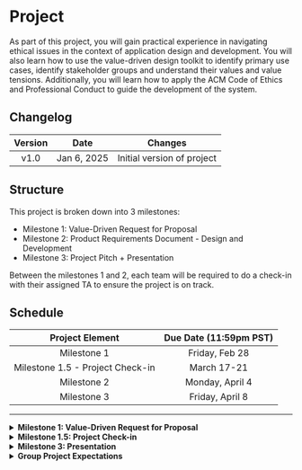 # Project

As part of this project, you will gain practical experience in navigating ethical issues in the context of application design and development. You will also learn how to use the value-driven design toolkit to identify primary use cases, identify stakeholder groups and understand their values and value tensions. Additionally, you will learn how to apply the ACM Code of Ethics and Professional Conduct to guide the development of the system. 

## Changelog

| **Version** |    **Date**    |                                 **Changes**                                 |
| :---------: | :------------: | :-------------------------------------------------------------------------: |
|    v1.0     |  Jan 6, 2025   |                         Initial version of project                          |

## Structure

This project is broken down into 3 milestones:

- Milestone 1: Value-Driven Request for Proposal
- Milestone 2: Product Requirements Document - Design and Development
- Milestone 3: Project Pitch + Presentation

Between the milestones 1 and 2, each team will be required to do a check-in with their assigned TA to ensure the project is on track.

## Schedule

|         Project Element          | Due Date (11:59pm PST) |
| :------------------------------: | :--------------------: |
|           Milestone 1            |     Friday, Feb 28     |
| Milestone 1.5 - Project Check-in |      March 17-21       |
|           Milestone 2            |    Monday, April 4     |
|           Milestone 3            |    Friday, April 8     |

---

<div class="accordion">

<details>
<summary><b>Milestone 1: Value-Driven Request for Proposal</b></summary>

## Milestone 1: Value-Driven Request for Proposal

In this project milestone (M1), you will learn about value-driven design and apply the approach to develop a request for proposal. 

## Scenario

The School of Computing Science at SFU, a department in a public university in BC, has historically used GPA as the only indicator for admissions into the department. With the disappearance of provincial exams, the School of CS is considering adopting an alternative system to rank promising candidates for acceptance. They are also considering the use of artificial intelligence. They issue an open request for proposals to local Canadian companies for an Admissions Management System.

You are the founders of <name your group of 4>, and you aim to bid to become the developer of this project. As part of the bid, you have been tasked to provide a report that will guide the product design and outline risks. This report will be used to determine the feasibility of the project and to guide the development of the system. The report will also be used to determine the ethical implications of the system and to ensure that the system is designed in a way that is consistent with the values of the department, university and the broader community.

## Frameworks and Guidelines

The CS department requires that you ground your proposal in following frameworks and guidelines:
- Foresight into AI Ethics (FAIE) - [Link](https://openroboethics.org/wp-content/uploads/2021/07/ORI-Foresight-into-Artificial-Intelligence-Ethics-Launch-V1.pdf)
  - This value-driven ethical design toolkit (Steps 1-6) should be used to identify the primary use cases, identify stakeholder groups and understand their values and value tensions. Through this process, you will synthesize your findings, along with the ethical risks (Step 8).

- ACM Code of Ethics and Professional Conduct - [Link](https://www.acm.org/code-of-ethics)
  - This code of ethics should be used to guide the development of the system. The department requires that you identify at least 4 principles from the ACM Code of Ethics that are relevant to the development of the system and explain how these principles will be upheld (1 principle per group member).

In addition to the frameworks and guidelines, the department requires that you:
- Conduct research on at least 4 other universities in the world and their admissions processes (1 per group member). 
  - This research should aim to identify the values that are important to these universities and how they are reflected in their admissions processes. Through this process, you will synthesize your findings and identify the values that are important to the broader community. Highlight any value tensions that may exist.

- Describe the algorithm design, the data that will be used and rationale for its selection.
  - The department is keen to understand the ethical implications of the algorithm and the data that will be used. As part of this process, your team will be required to select which data you will require from the prospective students and explain why you need this data. You will also be required to disclose how or what data will playa role in student ranking and selection. While disclosing this information, you will be required to highlight the weight of each data point and any formulas that will be used to calculate the student's ranking. 
- Some of the data that the department has suggested that you may require includes:
  - High school transcripts with:
    - grades on required courses
    - grades on non-required courses
  - Scholarship and award history
  - Name
  - Gender
  - Photo
  - Phone number
  - Birthdate
  - Social Insurance Number (SIN)
  - School district
  - School name
  - School address
  - Country of citizenship
  - Country of birth
  - English language proficiency
  - Self-reported ancestry
  - Disability status
  - Extracurricular activities
  - Essay question responses**

    - ** Note: *The department is also considering using an AI-detector for the essay questions. The AI-detector will be used to determine if the essay question responses are authentic and assign a score to the responses called "AI-score". As part of your proposal, you will be required to address how you will or will not use the AI-score for the algorithm design.*

## Report Description

You will submit a report comprising of the following major headings:
- Foresight into AI Ethics (FAIE):
  - The outcomes of Steps 1-6 and Step 8 from the value-driven ethical design toolkit. 
- ACM Code of Ethics and Professional Conduct
  - The 4 principles from the ACM Code of Ethics that are relevant to the development of the system and an explanation of how these principles will be upheld.
- Research on at least 4 other universities in the world and their admissions processes
  - The values that are important to these universities and how they are reflected in their admissions processes. Highlight any value tensions that may exist.
- Algorithm Design and Data Selection
  - The data that will be used and rationale for its selection. 
  - The ethical implications of the algorithm and the data that will be used. 
  - The data that you will require from the prospective students and explain why you need this data. 
  - How or what data will play a role in student ranking and selection?
  - The weight of each data point and any formulas that will be used to calculate the student's ranking. 
  - Address how you will or will not use the AI-score for the algorithm design.
  - Questions to consider and address while completing this section (source: [Government of Canada, Algorithmic Impact Assessment Framework](https://www.canada.ca/en/government/system/digital-government/digital-government-innovations/responsible-use-ai/algorithmic-impact-assessment.html)):
    - Will you have documented processes in place to test datasets against biases and other unexpected outcomes? This could include experience in applying frameworks, methods, guidelines or other assessment tools.
    - Will you be making this information publicly available?
    - Have you assigned accountability in your institution for the design, development, maintenance, and improvement of the system?
    - Will the system be able to produce reasons for its decisions or recommendations when required?
    - Will there be a mechanism to capture feedback by users of the system?
    - Will the system enable human override of system decisions?
    - Will there be a process in place to log the instances when overrides were performed?
    - Will you de-identify any personal information used or created by the system at any point in the lifecycle?

## Details
- You're welcome to use this opportunity to use and become familiar with LaTeX (although we won't go over this tool in this course). SFU has a paid plan that you should be able to access via [this page](https://www.overleaf.com/edu/sfu). If you optionally choose to use LaTeX, please make sure to adhere to the guidelines below. 
- The report should be 2000 words in length (+/- 10% => range: 1800-2200 words), 1.5-spaced, 12-point font, Times New Roman font, 1-inch (2.54 cm) margins. Include the word count at the end of the report (before the references section, if there is one) -- the element "Word Count: XXX" does not count towards your essay word count.
- If you (optionally) use external sources such as websites, academic papers, journals etc., then cite them using [IEEE citation format](https://www.lib.sfu.ca/help/research-assistance/subject/engineering-science/citing-writing) and include a references section at the end of the report (references are not counted towards your word count)

## Submission
- This is a group assignment for a team of 4 students, and only one submission per group is required. 
- Classmates outside of your group may read your report during a Weekly Online Activity focusing on peer reviewing. 
- Submit the report as a PDF document named:
  - Project_Group#_M1.pdf -- example: Project_Group4_M1.pdf (the group number is the number assigned to your group in the course, under "People" in Canvas. The M1 stands for Milestone 1, which you will change to M2 for Milestone 2, and M3 for Milestone 3.)

### Turnitin and Canvas
- You will be submitting the same PDF report to both canvas and turnitin
- Details to join course on [Turnitint](http://turnitin.com/)
  - Create a new account using your SFU email (or use an existing account linked to your SFU account)
  - Class ID is **42283711 **
  - Enrollment key is **SunsetLand**.
- Submit the PDF to the assignment on turnitin prior the deadlines
  - Failure to submit assignment on both Canvas AND turnitin will result in a penalty.

### Turnitin Resources
- [How to set up your turnitin account](https://help.turnitin.com/feedback-studio/turnitin-website/student/account-basics/setting-up-your-account-using-an-enrollment-key.htm)
- [How to submit an assignment to turnitin](https://help.turnitin.com/feedback-studio/turnitin-website/student/submitting-a-paper/file-upload-submission.htm)


<!-- Syntax & Grammar (15%):
• Paper is free of spelling and grammatical errors
• Uses language that clearly and effectively conveys ideas
• Writes with clear sentence and paragraph structure, and appears to have been revised using the techniques described in class 

Coverage & Organization (15%):
• Report covers all the required sections, organized appropriately
• Provides a concise and engaging abstract and introduction
• Writing shows a logical flow

Research (20%):
• Shows evidence of appropriate and relevant research
• Cites all references using proper conventions 

Depth & Insight (50%):
• Provides insight into the topic in various dimensions (e.g. social, individual, economic, ethical, regulatory)
• Presents information that is coherent, organized, and connected by clear transitions
• Concludes with a clear, concise summary of the findings -->

</details>

<details>
<summary><b>Milestone 1.5: Project Check-in</b></summary>

## Milestone 1.5: Project Check-in

During this check-in, your group will have the opportunity to meet with your assigned TA and receive feedback on all the elements completed thus far. Although there are no marks associated with this check-in, your group is expected to have the following elements completed and ready to discuss with your TA:

(Canvas assignment)[https://canvas.sfu.ca/courses/82649/assignments/963218]

**`All group members are expected to attend this check-in, failure to do so will result in a -10% deduction from the project grade for each member who does not attend. This penalty will only be applied to the group members who do not attend the check-in.`**

## Project Milestone 2: Product Requirements Document

In this project milestone (M2), you will build upon the Admissions Management system from M1 where you acquired knowledge of use cases, stakeholders and risks. You will now apply your learnings to develop a Product Requirement Document (PRD), which will guide the design and development of the system.

## Scenario

The School of Computing Science at SFU has accepted your proposal and has awarded you the contract to develop the Admissions Management System. You are now required to develop a product requirements document that will guide the design and development of the system. The document will also be used to determine the feasibility of the project and to guide the development of the system. 

## Product Requirements Document (PRD)

Following initial use case and stakeholder research, you are now ready to create a product requirement document (PRD) outlining the system requirements. The PRD will be used to guide the design and development of the system. While PRDs are living documents, your goal is to create the first version of this document for your stakeholder for their approval.

The PRD should include the following sections:

1. Cover Page
   - Title of the document
   - Date
   - Name of your "company"
   - Name of your product
   - Name of the authors and student IDs
2. Table of Contents including page numbers
3. Executive Summary (typically 150-250 words)
   - A brief summary of the document, how it is organized, and what the reader can expect to find in the document 
   - A brief summary of the product, who it is for, and why it is being developed
4. Introduction
    - Background 
    - Scope of the product (outline any features that are out of scope)
    - Definitions, acronyms, and abbreviations (if any)
5. Personas, Use cases and Wireflows
    - Describe 3 personas for the system 
    - Describe use cases for each persona
      - You may use persona templates other than those provided in M1. For example, you can use [this as a resource](https://www.figma.com/resource-library/how-to-create-a-persona/)
      - *Note: You may re-use content from M1. If you do, you must add the complete text of your Milestone 1 to your Appendix and refer to it in your Milestone 2.*
    - User wireflow diagrams for the following stakeholders using tools such as Figma/Balsamiq 
      - Prospective students
      - Admissions committee
      - System administrator
    - Resources:
      - [Balsamiq: Wireflows](https://balsamiq.com/learn/articles/wireflows/)
6. Ranking Algorithm Diagram and Description
   - Visualize your algorithm design using a flowchart or similar diagrams
   - Provide a high-level description of the algorithm
   - What to include:
     - Data sources/input
     - Logical flow of the algorithm (how it processes an application to make a decision)
     - Data output
7. Application Design
    - System architecture diagram 
      - Indicating overall system components and connections between modules, inclduing your algorithm and data sources
      - Include any connections (including input/output) to external third-party systems (e.g. student information systems, databases, AI-detector services etc.)
      - You may use [this template](https://www.figma.com/community/file/989634471195357925/architecture-diagram-example-multiplayer) or similar
8. API Documentation
    - Develop a REST API documentation for your Ranking Algorithm and how it interacts with with the Admissions Management System
      - This should include what information is required to be sent to the Ranking Algorithm and what information will be returned back to the Admissions Management System
    - Outline the API endpoints/functions and what data will be sent/received including the data parameter type (e.g. JSON, XML) Each endpoint/function should have:
      - Descriptive name + description (plain text)
      - Input/output parameters + description (data type, in a table format)
      - Example request/response (code snippets)
    - REST APIs typically include the following
      
      ```code
        Request type: GET (pull data), POST (submit data), PULL (update data), DELETE (remove data)
        Base Server URL: https://ranking.[your-company-name].ca
        Endpoint: /ranking/<function>
        [Request type] [Base server URL]/[endpoint]?
          variable1:value1&
          variable2:value2&
          ...
      ```
    
    - For example, [here is Figma's documentation](https://www.figma.com/developers/api#:~:text=via%20your%20app!-,Authenticate%20users,-To%20authenticate%20any) on `Authenticate users`:
      - To authenticate any users, ask them to visit the following URL:

        ```code
        GET https://www.figma.com/oauth?
          client_id=:client_id&
          redirect_uri=:callback&
          scope=:scope&
          state=:state&
          response_type=code
        ```

        |  Parameter   |         Description         |
        | :----------: | :-------------------------: |
        |  client_id   | The client ID for your app. |
        | redirect_uri |             ...             |
        |    scope     |             ...             |  
    
    - Resources
      - [Postman: What is API documentation?](https://www.postman.com/api-platform/api-documentation/)
      - [Example: Figma API documentation](https://www.figma.com/developers/api)
      - [Example: Stripe API documentation](https://docs.stripe.com/api)
      - [Example: Spotify API documentation](https://developer.spotify.com/documentation/web-api)
      - [Example: Apple API documentation](https://developer.apple.com/)
      - [Example: Google API documentation](https://developers.google.com/docs/api/reference/rest)
      - [Example: Meta API documentation](https://developers.facebook.com/docs/)
      - [Example: Amazon API documentation](https://developer.amazon.com/docs)
      - [Example: Canvas API documentation](https://canvas.instructure.com/doc/api/)

9. Screening AI-based Essay Responses
    - Describe how the system will or will not use AI to screen essay responses
      - If you are using AI, describe how it will be used and how it will be integrated into the system (e.g. as a library package, as a third-party service, as a custom-built model, etc.)
      - If you are not using AI, describe why you are not using AI and what alternative methods you are using to achieve the same functionality (e.g. traditional algorithms, manual human processes, etc.)
    - Regardless of whether you are using AI or not, this should be reflected in your system architecture diagram 
10. Regulatory Requirements and Standards Compliance
    - Since SFU is a public university in BC, Canada, you are required to adhere to Canadian regulations and standards. As part of this section, you are required to describe how your system will adhere to:
      - [Government of Canda's PIPEDA](https://www.priv.gc.ca/en/privacy-topics/privacy-laws-in-canada/the-personal-information-protection-and-electronic-documents-act-pipeda/p_principle/): Describe how your design meets at least 4 principles of this act 
      - AI-Usage Risk (if applicable): Describe risks associated with the AI used in your design and how what efforts your team has taken to attempt to mitigate this risk.
      - Manual human processes (if applicable): Describe risks associated with manual human processes and how what efforts your team has taken to attempt to mitigate this risk.
11. References (if applicable) 
12. Appendix
    - Changelog (if applicable)
      - In case you're changing any part of your product based on TA feedback from M1. Change log should include the version number, date of change, and a brief description of the change.
    - Full screenshot of your diagrams and wireflows (if a small version is included in the main document)
    - AI-disclosuure forms for each group member
    - Member Contributions
      - In a table format, use bullet-points to describe the contributions of each team member for each section of the document. 
      - Example:
      
      | Section | Member 1 | Member 2                | Member 3                | Member 4                |
      | :-------: | :--------: | :-----------------------: | :-----------------------: | :-----------------------: |
      | 1        | [list of contributions] | [list of contributions] | [list of contributions] | [list of contributions] |
      | 2        | [list of contributions] | [list of contributions] | [list of contributions] | [list of contributions] |
    
      - In a seperate table, describe the percentage of contribution for each team member for each section of the document. Each row should sum up to 100%. The last row of the table should include the total percentage of contribution for each team member.
      - Example:
        | Section | Member 1 | Member 2 | Member 3 | Member 4 |
        | :-----: | :------: | :------: | :------: | :------: |
        |   1     |   25%    |   25%    |   25%    |   25%    |
        |   2     |   50%    |    0%    |   35%    |   15%    |
        |   3     |   40%    |   10%    |   40%    |   10%    |
        |  ...    |   ...    |   ...    |   ...    |   ...    |
        |  Total  |   115%   |   35%    |   100%    |   50%   |
      - This information is subject to an audit by the teaching team through spot-checks and/or interviews with team members. Providing false information will result in a penalty to the group's grade.
    
## Details
- You're welcome to use this opportunity to use and become familiar with LaTeX (although we won't go over this tool in this course). SFU has a paid plan that you should be able to access via [this page](https://www.overleaf.com/edu/sfu). If you optionally choose to use LaTeX, please make sure to adhere to the guidelines below. 
- The report should be 1.5-spaced, 12-point font, Times New Roman font, 1-inch (2.54 cm) margins. Include a page number at the bottom of each page (excluding the cover page). There are no specific word count/page requirements for this milestone, but the document should be comprehensive and complete. Typically, a PRD is about 10-20 pages long, but this can vary depending on the complexity of the system. Last semester, the average length of the PRD was 15-20 pages (including diagrams and wireflows).
- If you (optionally) use external sources such as websites, academic papers, journals etc., then cite them using [IEEE citation format](https://www.lib.sfu.ca/help/research-assistance/subject/engineering-science/citing-writing) and include a references section at the end of the report (references are not counted towards your word count)

## Submission
- This is a group assignment for a team of 4 students, and only one submission per group is required. 
- Submit the report as a PDF document named:
  - Project_Group#_M2.pdf -- example: Project_Group4_M2.pdf 

### Turnitin and Canvas
- You will be submitting the same PDF report to both canvas and turnitin
- Details to join course on [Turnitint](http://turnitin.com/)
  - Create a new account using your SFU email (or use an existing account linked to your SFU account)
  - Class ID is **42283711 **
  - Enrollment key is **SunsetLand**.
- Submit the PDF to the assignment on turnitin prior the deadlines
  - Failure to submit assignment on both Canvas AND turnitin will result in a penalty.

### Turnitin Resources
- [How to set up your turnitin account](https://help.turnitin.com/feedback-studio/turnitin-website/student/account-basics/setting-up-your-account-using-an-enrollment-key.htm)
- [How to submit an assignment to turnitin](https://help.turnitin.com/feedback-studio/turnitin-website/student/submitting-a-paper/file-upload-submission.htm)

</details>

<details>

<summary><b>Milestone 3: Presentation</b></summary>

## Milestone 3: Presentation

In this project milestone (M3), you will present your Admissions Management System to stakeholders of the School of Computing Science at SFU. This presentation will be used to showcase the system design and development to the stakeholders.

## Scenario

The School of Computing Science at SFU will be reviewing your Product Requirements Document (PRD) and make an approval decisions for the development of the Admissions Management System. You are now required to present the system design and development to the stakeholders. The presentation will be used to showcase the system design and development and to demonstrate how the system will meet the requirements outlined in the PRD.

## Presentation Description

The video presentation should include the following elements:
- Introduction
  - Briefly introduce the team and the scope of the project
  - Provide an overview of the presentation and what the audience can expect
- Ranking Algorithm  
  - Describe the algorithm design 
  - Walk-through the logical flow of the algorithm
- How your design meets the needs of the stakeholders 

## Details
- The presentation will submitted as pre-recorded video with subtitles
  - The use of AI tools to generate subtitles must be reported in the AI-disclosure form.
  - You are responsible for accuracy of your subtitles, regardless if you use AI or not.
- The video should be 5 minutes in length (max), no minimum length
  - A 10% penalty will applied to videos over 5 minutes
- The presentation should be engaging and informative 
- Support your presentation with visual easy-to-read slides for each section 
  - You're encouraged to be creative with your slides, but ensure they are professional and easy to read
- Each team member should have at least a 30 second speaking role in the presentation
- Make sure to practice your presentation multiple times before the actual presentation
  - Ensure transitions between speakers are smooth and that the presentation flows well

## AI-Disclosure 
- AI-usage for this submission is permissible, however all prompts and details must be disclosed and submitted as per course AI-policy.
  - Everyone will have to disclose this regardless if they use AI or not.
  - [Link to AI-usage Disclosure form](https://forms.office.com/r/cJrQSdh1BB)
  - Failure to submit this form will be considered a violation of AI course policy and a 25% penalty will be applied to your grade.
- If you're planning to use AI, I recommend keeping track of all your prompts and results in a separate (google, word, etc.) document for ease when you're submitting the form. 

## Submission
- This is a group assignment for a team of 4 students, and only one submission per group is required.
- A link to the video presentation should be included on the first slide of the presentation
  - Should you choose to so, you can upload it to YouTube and set the [visibility to unlisted or public](https://support.google.com/youtube/answer/157177)
  - If you choose not to use YouTube, then you can upload your video to your personal google drive and/or your [SFU oneDrive](https://sfu.teamdynamix.com/TDClient/255/ITServices/KB/ArticleDet?ID=3820#sign_in)
  - Regardless of which option you choose, you must verify that your link works. You can do so by accessing the link in an incognito browser
  - Video links that are not accessible or do not work will receive a 25% penalty.
  - If you have any concerns about privacy, please reach out to the teaching team for alternative submission options.
- Submit the presentation slides as a PDF document named:
  - Project_Group#_M3.pdf -- example: Project_Group4_M3.pdf

### Turnitin and Canvas
- You will be submitting your presentation slides to both canvas and turnitin
- Details to join course on [Turnitint](http://turnitin.com/)
  - Create a new account using your SFU email (or use an existing account linked to your SFU account)
  - Class ID is **42283711**
  - Enrollment key is **SunsetLand**.
- Submit the PDF to assignment on turnitin prior the deadlines
  - Failure to submit slides on both Canvas AND turnitin will result in a penalty.

</details>


<details>

<summary><b>Group Project Expectations</b></summary>


## Group Project Expectations

This group project is intended for collaborative teamwork. Each member is expected to:

- **Communicate Regularly**: Stay in touch with fellow members.
- **Attend Meetings**: Ensure presence and attention at all group gatherings.
- **Maintain Professionalism**: Always be respectful and courteous to others.
- **Deliver Quality Work**: Complete tasks on time and to the best capability.
- **Seek and Offer Assistance**: Aid team members and ask for help when needed.
- **Foster Inclusivity**: Create an environment where everyone can voice their opinions.
- **Be Receptive**: Welcome feedback, constructive criticism, and be adaptable.
- **Promote Equal Contribution**: Ensure everyone participates equally in the project.
- **Stay Accountable**: Own up to one's actions and tasks.
- **Engage Actively**: Participate fully in all discussions and activities.
- **Update Regularly**: Inform the team about progress and challenges.
- **Decide Collectively**: Prioritize team decisions over individual ones.
- **Uphold Transparency**: Be honest and clear about all matters.

### Group Project Participation Policy

**Objective**: To ensure equitable contribution in collaborative group tasks and to address non-participation issues effectively.

#### Step 0: Peer Resolution

- **Criteria for Engagement**: Before official intervention, group members are encouraged to address and resolve any perceived non-participation issues internally within the group.
  
- **Evidence Requirement**: If proceeding to the next step, written evidence of attempts to resolve the conflict (such as meeting notes, email correspondence, or other relevant communication) will be required. This evidence serves to demonstrate that the group has made genuine attempts to address the issue before seeking official intervention.

#### Strike 1: Non-participation Initial Consultation

- **Criteria for Identification**: A student may be identified for non-participation if, after attempts at peer resolution, a majority of the group members, supported by the observations of the assigned TA, express continued concerns about the student's contribution levels.

- **Procedure**: The identified student will be required to attend a consultation with the assigned TA and the course instructor.

##### Consultation Outline:

1. Review of specific concerns raised by peers and discussion of the evidence from Step 0.
2. Solicitation of the student's perspective and reasons for observed non-participation.
3. Development of an action plan to rectify non-contribution.
4. Reinforcement of the academic importance of equitable teamwork and responsibility.

- **Record Keeping**: The TA will document the proceedings of the consultation, and this record will be made available to the student and preserved for future reference.

#### Strike 2: Non-participation Individual Project Transition

- **Criteria for Identification**: If, subsequent to the initial consultation, the student is again identified by a majority of their peers (with TA observations in consideration) for inadequate contribution, they will receive a second notification.

##### Procedure:

1. The student will transition from the group project to an independent project. The student will be required to complete an individual project that is comparable in scope and complexity to the group project. The student is expected to complete the individual project within the same time frame as the group project.

- **Notification**: The course instructor will formally communicate the transition and its reasoning to the student in written form, delineating both the rationale and the expectations for the independent project.

##### Additional Notes:

- Open communication with peers and teaching team is crucial. Engaging in early dialogue can mitigate issues effectively.
- In cases of extenuating circumstances, such as significant health or personal challenges, discretion in the application of this policy will rest with the course instructor and department.
- Guidance on effective collaboration and group dynamics will be provided at the outset of the project to establish clear participation expectations.

</details>


</div>
